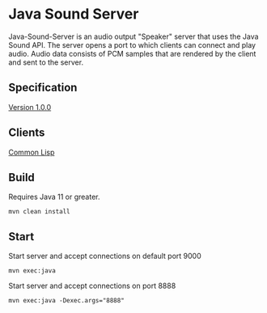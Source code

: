 # Java Sound Server

Java-Sound-Server is an audio output "Speaker" server that uses the Java Sound API. 
The server opens a port to which clients can connect and play audio.
Audio data consists of PCM samples that are rendered by the client and sent to the server.

## Specification

[Version 1.0.0](specification_v1_0_0.md)

## Clients

[Common Lisp](https://github.com/Frechmatz/cl-java-sound-client)

## Build

Requires Java 11 or greater.

`mvn clean install`

## Start

Start server and accept connections on default port 9000

`mvn exec:java`

Start server and accept connections on port 8888

`mvn exec:java -Dexec.args="8888"`


